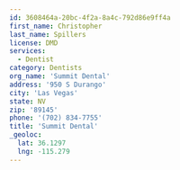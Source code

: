 ```yaml
---
id: 3608464a-20bc-4f2a-8a4c-792d86e9ff4a
first_name: Christopher
last_name: Spillers
license: DMD
services:
  - Dentist
category: Dentists
org_name: 'Summit Dental'
address: '950 S Durango'
city: 'Las Vegas'
state: NV
zip: '89145'
phone: '(702) 834-7755'
title: 'Summit Dental'
_geoloc:
  lat: 36.1297
  lng: -115.279
---
```

